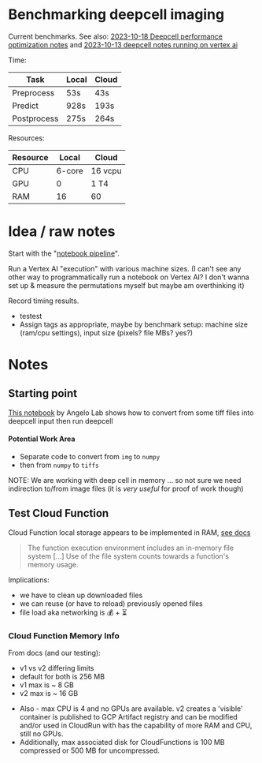 
# Benchmarking deepcell imaging

Current benchmarks. See also: [2023-10-18 Deepcell performance optimization notes](https://docs.google.com/document/d/1LVOktQ9RAAn5jjYhDpH_OSoDLtSdHc0-3BcaclNnvO4/edit) and [2023-10-13 deepcell notes running on vertex ai](https://docs.google.com/document/d/1aMqO9H09AEsqOqfJ27byvRA3wmLuxdqy6kuwQMnTmhA/edit)

Time:

| Task        | Local | Cloud |
|-------------|-------|-------|
| Preprocess  | 53s   | 43s   |
| Predict     | 928s  | 193s  |
| Postprocess | 275s  | 264s  |

Resources:

| Resource | Local  | Cloud   |
|----------|--------|---------|
| CPU      | 6-core | 16 vcpu |
| GPU      | 0      | 1 T4    | 
| RAM      | 16     | 60      |

# Idea / raw notes 

Start with the "[notebook pipeline](../notebooks/README.md)".

Run a Vertex AI "execution" with various machine sizes. (I can't see any other way to programmatically run a notebook on Vertex AI? I don't wanna set up & measure the permutations myself but maybe am overthinking it)

Record timing results.
- testest
- Assign tags as appropriate, maybe by benchmark setup: machine size (ram/cpu settings), input size (pixels? file MBs? yes?)

# Notes

## Starting point

[This notebook](https://github.com/angelolab/ark-analysis/blob/main/templates/1_Segment_Image_Data.ipynb) by Angelo Lab shows how to convert from some tiff files into deepcell input then run deepcell

#### Potential Work Area
- Separate code to convert from `img` to `numpy`
- then from `numpy` to `tiffs`

NOTE: We are working with deep cell in memory … so not sure we need indirection to/from image files (it is *very useful* for proof of work though)

## Test Cloud Function 

Cloud Function local storage appears to be implemented in RAM, [see docs](https://cloud.google.com/functions/docs/concepts/execution-environment#memory-file-system)

> The function execution environment includes an in-memory file system [...] Use of the file system counts towards a function's memory usage.

Implications:

- we have to clean up downloaded files
- we can reuse (or have to reload) previously opened files
- file load aka networking is 💰 + ⏳

### Cloud Function Memory Info

From docs (and our testing):
- v1 vs v2 differing limits
- default for both is 256 MB
- v1 max is ~ 8 GB
- v2 max is ~ 16 GB

* Also - max CPU is 4 and no GPUs are available. v2 creates a 'visible' container is published to GCP Artifact registry and can be modified and/or used in CloudRun with has the capability of more RAM and CPU, still no GPUs.
* Additionally, max associated disk for CloudFunctions is 100 MB compressed or 500 MB for uncompressed.


